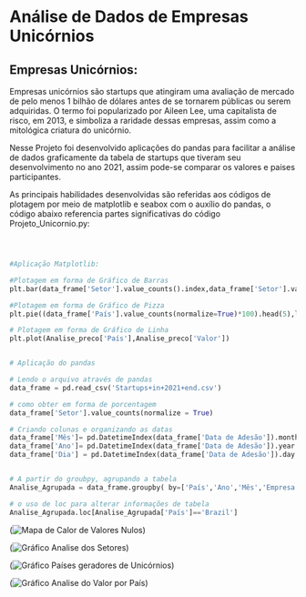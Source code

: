 #  Análise de Dados de Empresas Unicórnios 

## Empresas Unicórnios: 
Empresas unicórnios são startups que atingiram uma avaliação de mercado de pelo menos 1 bilhão de dólares antes de se tornarem públicas ou serem adquiridas. O termo foi popularizado por Aileen Lee, uma capitalista de risco, em 2013, e simboliza a raridade dessas empresas, assim como a mitológica criatura do unicórnio.

Nesse Projeto foi desenvolvido aplicações do pandas para facilitar a análise de dados graficamente da tabela de startups que tiveram seu desenvolvimento no ano 2021, assim pode-se comparar os valores e paises participantes.

As principais habilidades desenvolvidas são referidas aos códigos de plotagem por meio de matplotlib e seabox com o auxílio do pandas, o código abaixo referencia partes significativas do código Projeto_Unicornio.py:

``` python



#Aplicação Matplotlib:

#Plotagem em forma de Gráfico de Barras
plt.bar(data_frame['Setor'].value_counts().index,data_frame['Setor'].value_counts())

#Plotagem em forma de Gráfico de Pizza
plt.pie((data_frame['País'].value_counts(normalize=True)*100).head(5),labels=data_frame['País'].value_counts().index[0:5],shadow=True,startangle=90,autopct='%1.1f%%' )

# Plotagem em forma de Gráfico de Linha
plt.plot(Analise_preco['País'],Analise_preco['Valor'])


# Aplicação do pandas

# Lendo o arquivo através de pandas
data_frame = pd.read_csv('Startups+in+2021+end.csv')

# como obter em forma de porcentagem
data_frame['Setor'].value_counts(normalize = True)

# Criando colunas e organizando as datas
data_frame['Mês']= pd.DatetimeIndex(data_frame['Data de Adesão']).month
data_frame['Ano']= pd.DatetimeIndex(data_frame['Data de Adesão']).year
data_frame['Dia'] = pd.DatetimeIndex(data_frame['Data de Adesão']).day


# A partir do groubpy, agrupando a tabela
Analise_Agrupada = data_frame.groupby( by=['País','Ano','Mês','Empresa']).count()['Id'].reset_index()

# o uso de loc para alterar informações de tabela
Analise_Agrupada.loc[Analise_Agrupada['País']=='Brazil']
```
(![Mapa de Calor de Valores Nulos](https://github.com/user-attachments/assets/9625162f-2484-4bbb-bb18-4787560e55e4))

(![Gráfico Analise dos Setores](https://github.com/user-attachments/assets/e7a1881a-34f4-423d-9d5f-0c9bdfcf8244))

(![Gráfico Países geradores de Unicórnios](https://github.com/user-attachments/assets/e8501fa7-6c40-4731-a5eb-ba3d93fe9752))

(![Gráfico Analise do Valor por País](https://github.com/user-attachments/assets/c0a8e642-c452-4382-b4ea-e4a64938117d))

